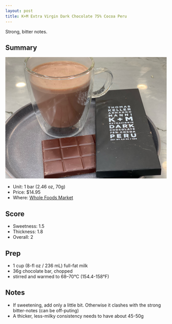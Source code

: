 ```yaml
---
layout: post
title: K+M Extra Virgin Dark Chocolate 75% Cocoa Peru
---
```


Strong, bitter notes. 

<!--excerpt-->

Summary
-------
![K+M Extra Virgin Dark Chocolate 75% Cocoa Peru](/images/k+m-dark-75-peru.jpg)

* Unit: 1 bar (2.46 oz, 70g)
* Price: $14.95
* Where: [Whole Foods Market](https://www.wholefoodsmarket.com/)

Score
-----
- Sweetness: 1.5
- Thickness: 1.8
- Overall: 2

Prep
----

- 1 cup (8-fl oz / 236 mL) full-fat milk
- 36g chocolate bar, chopped
- stirred and warmed to 68–70°C (154.4-158°F)

Notes
-----
- If sweetening, add only a little bit. Otherwise it clashes with the strong bitter-notes (can be off-puting)
- A thicker, less-milky consistency needs to have about 45-50g
